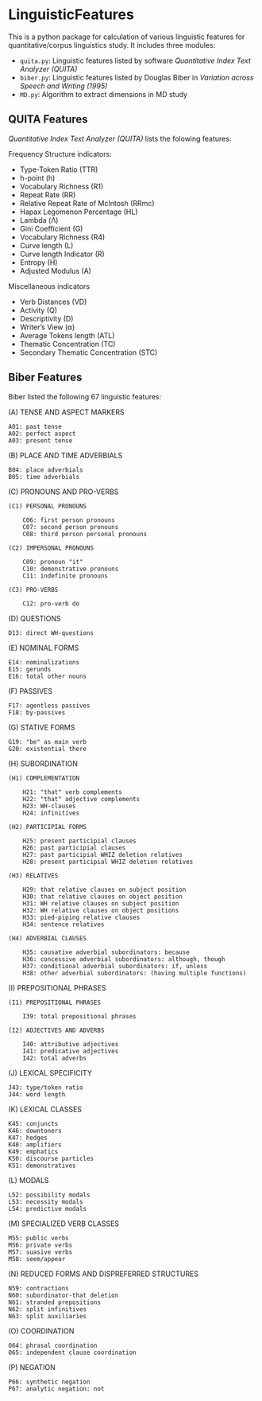 # LinguisticFeatures

This is a python package for calculation of various linguistic features for quantitative/corpus linguistics study. It includes three modules:

* `quita.py`: Linguistic features listed by software *Quantitative Index Text Analyzer (QUITA)*
* `biber.py`: Linguistic features listed by Douglas Biber in *Variation across Speech and Writing (1995)*
* `MD.py`: Algorithm to extract dimensions in MD study

## QUITA Features

*Quantitative Index Text Analyzer (QUITA)* lists the folowing features:

Frequency Structure indicators:

* Type-Token Ratio (TTR)
* h-point (h)
* Vocabulary Richness (R1)
* Repeat Rate (RR)
* Relative Repeat Rate of McIntosh (RRmc)
* Hapax Legomenon Percentage (HL)
* Lambda (Λ)
* Gini Coefficient (G)
* Vocabulary Richness (R4)
* Curve length (L)
* Curve length Indicator (R)
* Entropy (H)
* Adjusted Modulus (A)

Miscellaneous indicators
    
* Verb Distances (VD)
* Activity (Q)
* Descriptivity (D)
* Writer’s View (α)
* Average Tokens length (ATL)
* Thematic Concentration (TC)
* Secondary Thematic Concentration (STC)

## Biber Features

Biber listed the following 67 linguistic features:


(A) TENSE AND ASPECT MARKERS

    A01: past tense
    A02: perfect aspect
    A03: present tense

(B) PLACE AND TIME ADVERBIALS

    B04: place adverbials
    B05: time adverbials

(C) PRONOUNS AND PRO-VERBS

    (C1) PERSONAL PRONOUNS
    
        C06: first person pronouns
        C07: second person pronouns
        C08: third person personal pronouns
        
    (C2) IMPERSONAL PRONOUNS
    
        C09: pronoun "it"
        C10: demonstrative pronouns
        C11: indefinite pronouns
        
    (C3) PRO-VERBS
    
        C12: pro-verb do

(D) QUESTIONS

    D13: direct WH-questions

(E) NOMINAL FORMS

    E14: nominalizations
    E15: gerunds
    E16: total other nouns

(F) PASSIVES

    F17: agentless passives
    F18: by-passives

(G) STATIVE FORMS

    G19: "be" as main verb
    G20: existential there

(H) SUBORDINATION

    (H1) COMPLEMENTATION
    
        H21: "that" verb complements
        H22: "that" adjective complements
        H23: WH-clauses
        H24: infinitives
        
    (H2) PARTICIPIAL FORMS
    
        H25: present participial clauses
        H26: past participial clauses
        H27: past participial WHIZ deletion relatives
        H28: present participial WHIZ deletion relatives
        
    (H3) RELATIVES
    
        H29: that relative clauses on subject position
        H30: that relative clauses on object position
        H31: WH relative clauses on subject position
        H32: WH relative clauses on object positions
        H33: pied-piping relative clauses
        H34: sentence relatives
        
    (H4) ADVERBIAL CLAUSES
    
        H35: causative adverbial subordinators: because
        H36: concessive adverbial subordinators: although, though
        H37: conditional adverbial subordinators: if, unless
        H38: other adverbial subordinators: (having multiple functions)

(I) PREPOSITIONAL PHRASES

    (I1) PREPOSITIONAL PHRASES
    
        I39: total prepositional phrases
        
    (I2) ADJECTIVES AND ADVERBS
    
        I40: attributive adjectives
        I41: predicative adjectives
        I42: total adverbs

(J) LEXICAL SPECIFICITY

    J43: type/token ratio
    J44: word length

(K) LEXICAL CLASSES

    K45: conjuncts
    K46: downtoners
    K47: hedges
    K48: amplifiers
    K49: emphatics
    K50: discourse particles
    K51: demonstratives

(L) MODALS

    L52: possibility modals
    L53: necessity modals
    L54: predictive modals

(M) SPECIALIZED VERB CLASSES

    M55: public verbs
    M56: private verbs
    M57: suasive verbs
    M58: seem/appear

(N) REDUCED FORMS AND DISPREFERRED STRUCTURES

    N59: contractions
    N60: subordinator-that deletion
    N61: stranded prepositions
    N62: split infinitives
    N63: split auxiliaries

(O) COORDINATION

    O64: phrasal coordination
    O65: independent clause coordination

(P) NEGATION

    P66: synthetic negation
    P67: analytic negation: not
